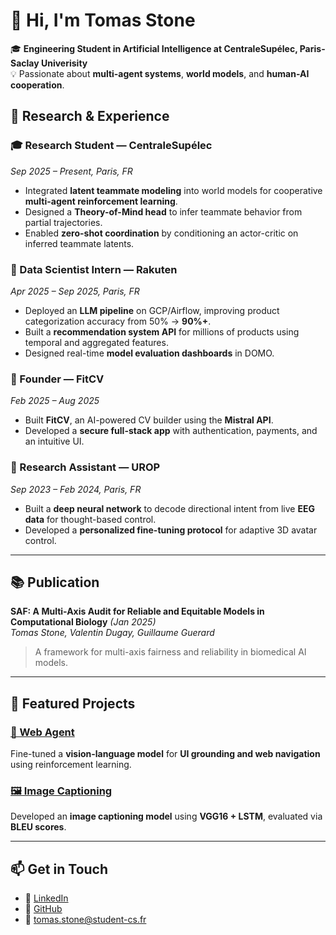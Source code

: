 # 👋 Hi, I'm Tomas Stone

🎓 **Engineering Student in Artificial Intelligence at CentraleSupélec, Paris-Saclay Univerisity**    
💡 Passionate about **multi-agent systems**, **world models**, and **human-AI cooperation**.

## 🧩 Research & Experience

### 🎓 Research Student — CentraleSupélec  
*Sep 2025 – Present, Paris, FR*  
- Integrated **latent teammate modeling** into world models for cooperative **multi-agent reinforcement learning**.  
- Designed a **Theory-of-Mind head** to infer teammate behavior from partial trajectories.  
- Enabled **zero-shot coordination** by conditioning an actor-critic on inferred teammate latents.

### 💼 Data Scientist Intern — Rakuten  
*Apr 2025 – Sep 2025, Paris, FR*  
- Deployed an **LLM pipeline** on GCP/Airflow, improving product categorization accuracy from 50% → **90%+**.  
- Built a **recommendation system API** for millions of products using temporal and aggregated features.  
- Designed real-time **model evaluation dashboards** in DOMO.

### 🚀 Founder — FitCV  
*Feb 2025 – Aug 2025*  
- Built **FitCV**, an AI-powered CV builder using the **Mistral API**.  
- Developed a **secure full-stack app** with authentication, payments, and an intuitive UI.

### 🧬 Research Assistant — UROP  
*Sep 2023 – Feb 2024, Paris, FR*  
- Built a **deep neural network** to decode directional intent from live **EEG data** for thought-based control.  
- Developed a **personalized fine-tuning protocol** for adaptive 3D avatar control.

---

## 📚 Publication

**SAF: A Multi-Axis Audit for Reliable and Equitable Models in Computational Biology** *(Jan 2025)*  
*Tomas Stone, Valentin Dugay, Guillaume Guerard*  
> A framework for multi-axis fairness and reliability in biomedical AI models.

---

## 🌟 Featured Projects

### [🤖 Web Agent](https://github.com/Tomas-Stone/Web-Agent)
Fine-tuned a **vision-language model** for **UI grounding and web navigation** using reinforcement learning.

### [🖼️ Image Captioning](https://github.com/Tomas-Stone/Image-Captioning)
Developed an **image captioning model** using **VGG16 + LSTM**, evaluated via **BLEU scores**.

---

## 📫 Get in Touch

- 💼 [LinkedIn](https://linkedin.com/in/tomas-stone-5a785b1ab)  
- 🧠 [GitHub](https://github.com/Tomas-Stone)  
- 📧 [tomas.stone@student-cs.fr](mailto:tomas.stone@student-cs.fr)
